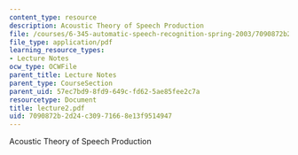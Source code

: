 ```yaml
---
content_type: resource
description: Acoustic Theory of Speech Production
file: /courses/6-345-automatic-speech-recognition-spring-2003/7090872b2d24c30971668e13f9514947_lecture2.pdf
file_type: application/pdf
learning_resource_types:
- Lecture Notes
ocw_type: OCWFile
parent_title: Lecture Notes
parent_type: CourseSection
parent_uid: 57ec7bd9-8fd9-649c-fd62-5ae85fee2c7a
resourcetype: Document
title: lecture2.pdf
uid: 7090872b-2d24-c309-7166-8e13f9514947
---
```

Acoustic Theory of Speech Production

